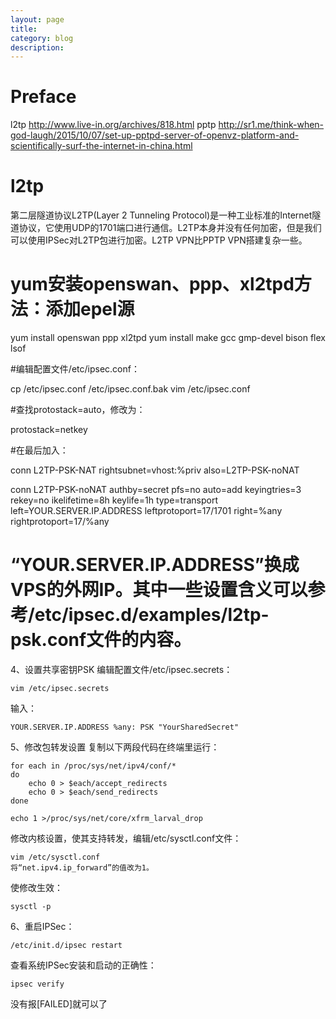 ```yaml
---
layout: page
title:
category: blog
description:
---
```

# Preface

l2tp
http://www.live-in.org/archives/818.html
pptp
http://sr1.me/think-when-god-laugh/2015/10/07/set-up-pptpd-server-of-openvz-platform-and-scientifically-surf-the-internet-in-china.html

# l2tp
第二层隧道协议L2TP(Layer 2 Tunneling Protocol)是一种工业标准的Internet隧道协议，它使用UDP的1701端口进行通信。L2TP本身并没有任何加密，但是我们可以使用IPSec对L2TP包进行加密。L2TP VPN比PPTP VPN搭建复杂一些。

# yum安装openswan、ppp、xl2tpd方法：添加epel源
yum install openswan ppp xl2tpd
yum install make gcc gmp-devel bison flex lsof

#编辑配置文件/etc/ipsec.conf：

cp /etc/ipsec.conf /etc/ipsec.conf.bak
vim /etc/ipsec.conf

#查找protostack=auto，修改为：

protostack=netkey

#在最后加入：

conn L2TP-PSK-NAT
    rightsubnet=vhost:%priv
    also=L2TP-PSK-noNAT

conn L2TP-PSK-noNAT
    authby=secret
    pfs=no
    auto=add
    keyingtries=3
    rekey=no
    ikelifetime=8h
    keylife=1h
    type=transport
    left=YOUR.SERVER.IP.ADDRESS
    leftprotoport=17/1701
    right=%any
    rightprotoport=17/%any

# “YOUR.SERVER.IP.ADDRESS”换成VPS的外网IP。其中一些设置含义可以参考/etc/ipsec.d/examples/l2tp-psk.conf文件的内容。

4、设置共享密钥PSK
编辑配置文件/etc/ipsec.secrets：

	vim /etc/ipsec.secrets

输入：

	YOUR.SERVER.IP.ADDRESS %any: PSK "YourSharedSecret"

5、修改包转发设置
复制以下两段代码在终端里运行：

	for each in /proc/sys/net/ipv4/conf/*
	do
		echo 0 > $each/accept_redirects
		echo 0 > $each/send_redirects
	done

	echo 1 >/proc/sys/net/core/xfrm_larval_drop

修改内核设置，使其支持转发，编辑/etc/sysctl.conf文件：

	vim /etc/sysctl.conf
	将“net.ipv4.ip_forward”的值改为1。

使修改生效：

	sysctl -p

6、重启IPSec：

	/etc/init.d/ipsec restart

查看系统IPSec安装和启动的正确性：

	ipsec verify

没有报[FAILED]就可以了
